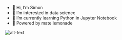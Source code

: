 - 👋 Hi, I’m Simon
- 👀 I’m interested in data science
- 🌱 I’m currently learning Python in Jupyter Notebook
- 🥤 Powered by mate lemonade

![alt-text](https://github.com/simdbad/simdbad/blob/main/Nyan%20Cat.gif)

<!---
sim-bath/sim-bath is a ✨ special ✨ repository because its `README.md` (this file) appears on your GitHub profile.
You can click the Preview link to take a look at your changes.
--->
